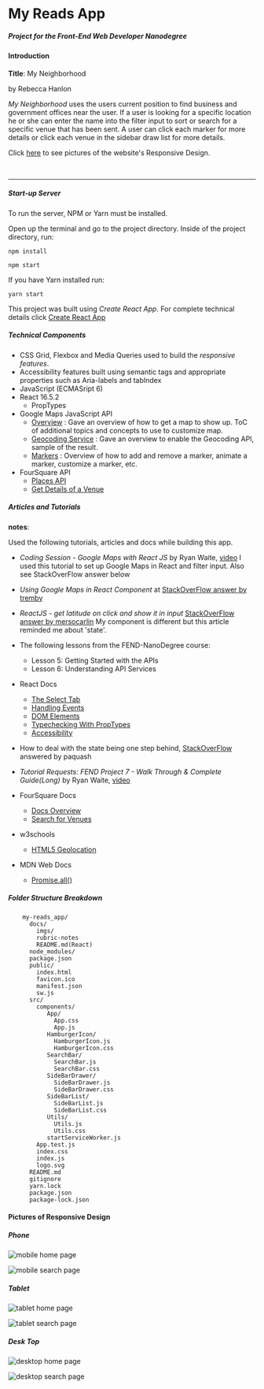 # My Reads App
##### Project for the *Front-End Web Developer Nanodegree*

#### Introduction

**Title**: My Neighborhood

by Rebecca Hanlon

*My Neighborhood*  uses the users current position to find business and government offices near the user.  If a user is looking for a specific location he or she can enter the name into the filter input to sort or search for a specific venue that has been sent.  A user can click each marker for more details or click each venue in the sidebar draw list for more details.

<!--Click [here](#picture-of-data-and-components-breakdown) to see the component and data break down of the app.-->

Click [here](#pictures-of-responsive-design) to see pictures of the website's Responsive Design.

<br>

<hr>

##### Start-up Server

To run the server, NPM or Yarn must be installed.

Open up the terminal and go to the project directory.  Inside of the project directory, run:

`npm install`

`npm start`

If you have Yarn installed run:

`yarn start`

This project was built using *Create React App*.  For complete technical details click [Create React App](./docs/README.md)



##### Technical Components
- CSS Grid, Flexbox and Media Queries used to build the _responsive features_.
- Accessibility features built using semantic tags and appropriate properties such as Aria-labels and tabIndex
- JavaScript (ECMASript 6)
- React 16.5.2
    - PropTypes
- Google Maps JavaScript API
    - [Overview](https://developers.google.com/maps/documentation/javascript/tutorial) :
      Gave an overview of how to get a map to show up.  ToC of additional topics and concepts to use to customize map.
    - [Geocoding Service](https://developers.google.com/maps/documentation/javascript/geocoding) :
      Gave an overview to enable the Geocoding API, sample of the result.
    -  [Markers](https://developers.google.com/maps/documentation/javascript/markers) : Overview of how to add and remove a marker, animate a marker, customize a marker, etc.
- FourSquare API
    - [Places API](https://developer.foursquare.com/docs/announcements)
    - [Get Details of a Venue](https://developer.foursquare.com/docs/api/venues/details)


##### Articles and Tutorials
**notes**:

Used the following tutorials, articles and docs while building this app.

- *Coding Session - Google Maps with React JS* by Ryan Waite, [video](https://www.youtube.com/watch?v=5J6fs_BlVC0&feature=youtu.be)
I used this tutorial to set up Google Maps in React and filter input.  Also see StackOverFlow answer below

- *Using Google Maps in React Component* at [StackOverFlow answer by tremby](https://stackoverflow.com/questions/48493960/using-google-map-in-react-component)

- *ReactJS - get latitude on click and show it in input* [StackOverFlow answer by mersocarlin](https://stackoverflow.com/questions/46387375/reactjs-get-latitude-on-click-and-show-it-in-input)
My component is different but this article reminded me about 'state'.

- The following lessons from the FEND-NanoDegree course:
    - Lesson 5: Getting Started with the APIs
    - Lesson 6: Understanding API Services

- React Docs
    - [The Select Tab](https://reactjs.org/docs/forms.html#the-select-tag)
    - [Handling Events](https://reactjs.org/docs/handling-events.html)
    - [DOM Elements](https://reactjs.org/docs/dom-elements.html)
    - [Typechecking With PropTypes](https://reactjs.org/docs/typechecking-with-proptypes.html)
    - [Accessibility](https://reactjs.org/docs/accessibility.html)

- How to deal with the state being one step behind, [StackOverFlow](https://stackoverflow.com/questions/42434013/react-state-update-step-behind) answered by paquash

- *Tutorial Requests: FEND Project 7 - Walk Through & Complete Guide(Long)* by Ryan Waite, [video](https://www.youtube.com/watch?v=LvQe7xrUh7I&list=PLKC17wty6rS1XVZbRlWjYU0WVsIoJyO3s&index=9)

- FourSquare Docs
    - [Docs Overview](https://developer.foursquare.com/docs)
    - [Search for Venues](https://developer.foursquare.com/docs/api/venues/search)

- w3schools
    - [HTML5 Geolocation](https://www.w3schools.com/html/html5_geolocation.asp)

- MDN Web Docs
    - [Promise.all()](https://developer.mozilla.org/en-US/docs/Web/JavaScript/Reference/Global_Objects/Promise/all)

##### Folder Structure Breakdown
```
    my-reads_app/
      docs/
        imgs/
        rubric-notes
        README.md(React)
      node_modules/
      package.json
      public/
        index.html
        favicon.ico
        manifest.json
        sw.js
      src/
        components/
           App/
             App.css
             App.js
           HamburgerIcon/
             HamburgerIcon.js
             HamburgerIcon.css
           SearchBar/
             SearchBar.js
             SearchBar.css
           SideBarDrawer/
             SideBarDrawer.js
             SideBarDrawer.css
           SideBarList/
             SideBarList.js
             SideBarList.css
           Utils/
             Utils.js
             Utils.css
           startServiceWorker.js
        App.test.js
        index.css
        index.js
        logo.svg
      README.md
      gitignore
      yarn.lock
      package.json
      package-lock.json
```

<!--#### Picture of Data and Components Breakdown-->
<!--![breakdown](./docs/imgs/myReadAppOutline_v2.jpg)-->

#### Pictures of Responsive Design
##### Phone

![mobile home page](./docs/imgs/mobile-1.png)

![mobile search page](./docs/imgs/mobile-2.png)

##### Tablet
![tablet home page](./docs/imgs/tablet-1.png)

![tablet search page](./docs/imgs/tablet-2.png)

##### Desk Top
![desktop home page](./docs/imgs/deskTop-1.png)

![desktop search page](./docs/imgs/deskTop-2.png)
